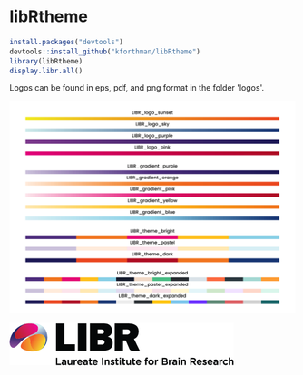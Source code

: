 # libRtheme

```r
install.packages("devtools")
devtools::install_github("kforthman/libRtheme")
library(libRtheme)
display.libr.all()
```

Logos can be found in eps, pdf, and png format in the folder 'logos'.

![Alt text](LIBR_Theme.png)

![Alt text](logos/LIBR_full_color_logo.png)
